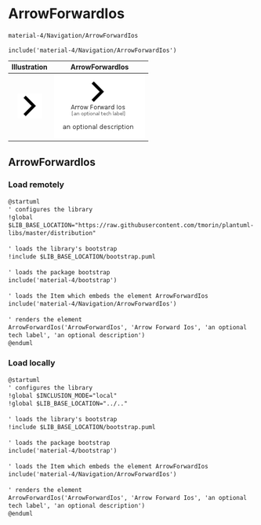 # ArrowForwardIos


```text
material-4/Navigation/ArrowForwardIos
```

```text
include('material-4/Navigation/ArrowForwardIos')
```



| Illustration | ArrowForwardIos |
| :---: | :---: |
| ![illustration for Illustration](../../material-4/Navigation/ArrowForwardIos.png) | ![illustration for ArrowForwardIos](../../material-4/Navigation/ArrowForwardIos.Local.png) |




## ArrowForwardIos

### Load remotely
```plantuml
@startuml
' configures the library
!global $LIB_BASE_LOCATION="https://raw.githubusercontent.com/tmorin/plantuml-libs/master/distribution"

' loads the library's bootstrap
!include $LIB_BASE_LOCATION/bootstrap.puml

' loads the package bootstrap
include('material-4/bootstrap')

' loads the Item which embeds the element ArrowForwardIos
include('material-4/Navigation/ArrowForwardIos')

' renders the element
ArrowForwardIos('ArrowForwardIos', 'Arrow Forward Ios', 'an optional tech label', 'an optional description')
@enduml
```

### Load locally
```plantuml
@startuml
' configures the library
!global $INCLUSION_MODE="local"
!global $LIB_BASE_LOCATION="../.."

' loads the library's bootstrap
!include $LIB_BASE_LOCATION/bootstrap.puml

' loads the package bootstrap
include('material-4/bootstrap')

' loads the Item which embeds the element ArrowForwardIos
include('material-4/Navigation/ArrowForwardIos')

' renders the element
ArrowForwardIos('ArrowForwardIos', 'Arrow Forward Ios', 'an optional tech label', 'an optional description')
@enduml
```

